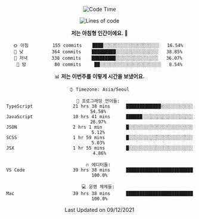<div align='center'>
 
<!--START_SECTION:waka-->
![Code Time](http://img.shields.io/badge/Code%20Time-865%20hrs%2059%20mins-blue)

![Lines of code](https://img.shields.io/badge/%EC%A0%80%EB%8A%94%20%EC%97%AC%ED%83%9C%EA%B9%8C%EC%A7%80%20-122%20Thousand%20%EC%A4%84%EC%9D%98%20%EC%BD%94%EB%93%9C%EB%A5%BC%20%EC%9E%91%EC%84%B1%ED%96%88%EC%96%B4%EC%9A%94.-blue)

**저는 아침형 인간이에요. 🐤** 

```text
🌞 아침         155 commits    ████░░░░░░░░░░░░░░░░░░░░░   16.54% 
🌆 낮　         364 commits    █████████░░░░░░░░░░░░░░░░   38.85% 
🌃 저녁         338 commits    █████████░░░░░░░░░░░░░░░░   36.07% 
🌙 밤　         80 commits     ██░░░░░░░░░░░░░░░░░░░░░░░   8.54%

```


📊 **저는 이번주를 이렇게 시간을 보냈어요.** 

```text
⌚︎ Timezone: Asia/Seoul

💬 프로그래밍 언어들: 
TypeScript               21 hrs 38 mins      █████████████░░░░░░░░░░░░   54.58% 
JavaScript               10 hrs 41 mins      ██████░░░░░░░░░░░░░░░░░░░   26.97% 
JSON                     2 hrs 1 min         █░░░░░░░░░░░░░░░░░░░░░░░░   5.12% 
SCSS                     1 hr 59 mins        █░░░░░░░░░░░░░░░░░░░░░░░░   5.03% 
JSX                      1 hr 55 mins        █░░░░░░░░░░░░░░░░░░░░░░░░   4.86%

🔥 에디터들: 
VS Code                  39 hrs 38 mins      █████████████████████████   100.0%

💻 운영 체제들: 
Mac                      39 hrs 38 mins      █████████████████████████   100.0%

```


 Last Updated on 09/12/2021
<!--END_SECTION:waka-->
 </div>
<!---
Emewjin/Emewjin is a ✨ special ✨ repository because its `README.md` (this file) appears on your GitHub profile.
You can click the Preview link to take a look at your changes.
--->
